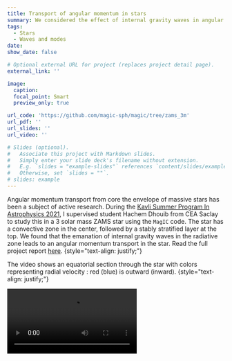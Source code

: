```yaml
---
title: Transport of angular momentum in stars
summary: We considered the effect of internal gravity waves in angular momentum transport in massive stars
tags:
  - Stars
  - Waves and modes
date:
show_date: false

# Optional external URL for project (replaces project detail page).
external_link: ''

image:
  caption:
  focal_point: Smart
  preview_only: true

url_code: 'https://github.com/magic-sph/magic/tree/zams_3m'
url_pdf: ''
url_slides: ''
url_video: ''

# Slides (optional).
#   Associate this project with Markdown slides.
#   Simply enter your slide deck's filename without extension.
#   E.g. `slides = "example-slides"` references `content/slides/example-slides.md`.
#   Otherwise, set `slides = ""`.
# slides: example
---
```


Angular momentum transport from core the envelope of massive stars has been a subject of active research. During the [Kavli Summer Program In Astrophysics 2021](https://kspa.soe.ucsc.edu/archives/2021), I supervised student Hachem Dhouib from CEA Saclay to study this in a 3 solar mass ZAMS star using the `MagIC` code. The star has a convective zone in the center, followed by a stably stratified layer at the top. We found that the emanation of internal gravity waves in the radiative zone leads to an angular momentum transport in the star. Read the full project report [here](https://kspa.soe.ucsc.edu/sites/default/files/Project%20report%20kavli%20%5BHachem%20Dhouib%5D.pdf).
{style="text-align: justify;"}

The video shows an equatorial section through the star with colors representing radial velocity : red (blue) is outward (inward).
{style="text-align: justify;"}

<video src="movie_vrEqCut5e-4.mp4" controls=yes>